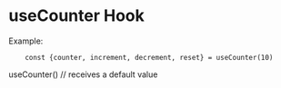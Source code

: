 # useCounter Hook


Example: 
```
    const {counter, increment, decrement, reset} = useCounter(10)
```


useCounter()   // receives a default value